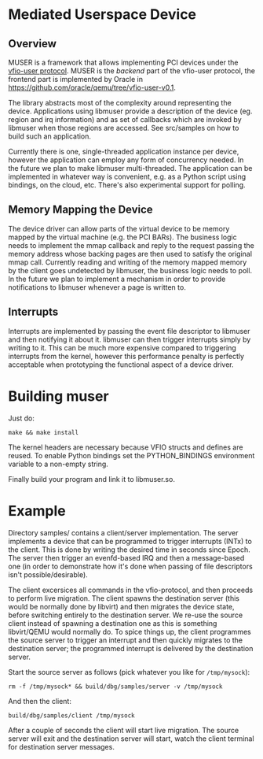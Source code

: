 Mediated Userspace Device
=========================

Overview
--------

MUSER is a framework that allows implementing PCI devices under the [vfio-user
protocol](https://lists.gnu.org/archive/html/qemu-devel/2020-11/msg02458.html).
MUSER is the _backend_ part of the vfio-user protocol, the frontend part is
implemented by Oracle in https://github.com/oracle/qemu/tree/vfio-user-v0.1.

The library abstracts most of the complexity around representing the device.
Applications using libmuser provide a description of the device (eg. region and
irq information) and as set of callbacks which are invoked by libmuser when
those regions are accessed. See src/samples on how to build such an
application.

Currently there is one, single-threaded application instance per device,
however the application can employ any form of concurrency needed. In the
future we plan to make libmuser multi-threaded. The application can be
implemented in whatever way is convenient, e.g. as a Python script using
bindings, on the cloud, etc. There's also experimental support for polling.


Memory Mapping the Device
-------------------------

The device driver can allow parts of the virtual device to be memory mapped by
the virtual machine (e.g. the PCI BARs). The business logic needs to implement
the mmap callback and reply to the request passing the memory address whose
backing pages are then used to satisfy the original mmap call. Currently
reading and writing of the memory mapped memory by the client goes undetected
by libmuser, the business logic needs to poll. In the future we plan to
implement a mechanism in order to provide notifications to libmuser whenever a
page is written to.


Interrupts
----------

Interrupts are implemented by passing the event file descriptor to libmuser
and then notifying it about it. libmuser can then trigger interrupts simply by
writing to it. This can be much more expensive compared to triggering interrupts
from the kernel, however this performance penalty is perfectly acceptable when
prototyping the functional aspect of a device driver.


Building muser
==============

Just do:

	make && make install

The kernel headers are necessary because VFIO structs and defines are reused.
To enable Python bindings set the PYTHON_BINDINGS environment variable to a
non-empty string.

Finally build your program and link it to libmuser.so.

Example
=======

Directory samples/ contains a client/server implementation. The server
implements a device that can be programmed to trigger interrupts (INTx) to the
client. This is done by writing the desired time in seconds since Epoch. The
server then trigger an evenfd-based IRQ and then a message-based one (in order
to demonstrate how it's done when passing of file descriptors isn't
possible/desirable).

The client excersices all commands in the vfio-protocol, and then proceeds
to perform live migration. The client spawns the destination server (this would
be normally done by libvirt) and then migrates the device state, before
switching entirely to the destination server. We re-use the source client
instead of spawning a destination one as this is something libvirt/QEMU would
normally do. To spice things up, the client programmes the source server to
trigger an interrupt and then quickly migrates to the destination server; the
programmed interrupt is delivered by the destination server.

Start the source server as follows (pick whatever you like for `/tmp/mysock`):

    rm -f /tmp/mysock* && build/dbg/samples/server -v /tmp/mysock

And then the client:

    build/dbg/samples/client /tmp/mysock

After a couple of seconds the client will start live migration. The source
server will exit and the destination server will start, watch the client
terminal for destination server messages.
